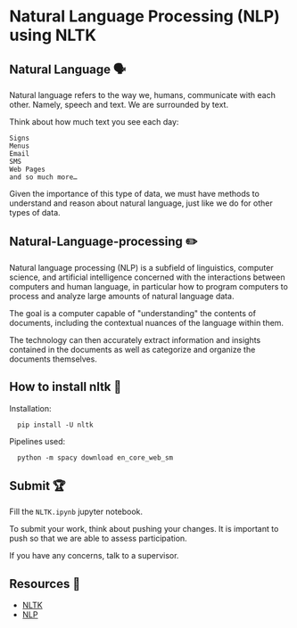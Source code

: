# Natural Language Processing (NLP) using NLTK

## Natural Language 🗣️

Natural language refers to the way we, humans, communicate with each other.
Namely, speech and text.
We are surrounded by text.

Think about how much text you see each day:

    Signs
    Menus
    Email
    SMS
    Web Pages
    and so much more…

Given the importance of this type of data, we must have methods to understand and reason about natural language, just like we do for other types of data.

## Natural-Language-processing ✏️

Natural language processing (NLP) is a subfield of linguistics, computer science, and artificial intelligence concerned with the interactions between computers and human language, in particular how to program computers to process and analyze large amounts of natural language data.

The goal is a computer capable of "understanding" the contents of documents, including the contextual nuances of the language within them.

The technology can then accurately extract information and insights contained in the documents as well as categorize and organize the documents themselves.

## How to install nltk 🧠

Installation:
```
  pip install -U nltk
```
Pipelines used:
```
  python -m spacy download en_core_web_sm
```

## Submit 🏆

Fill the `NLTK.ipynb` jupyter notebook.

To submit your work, think about pushing your changes. It is important to push so that we are able to assess participation.

If you have any concerns, talk to a supervisor.

## Resources 📖

- [NLTK](https://www.nltk.org/)
- [NLP](https://en.wikipedia.org/wiki/Natural_language_processing)
